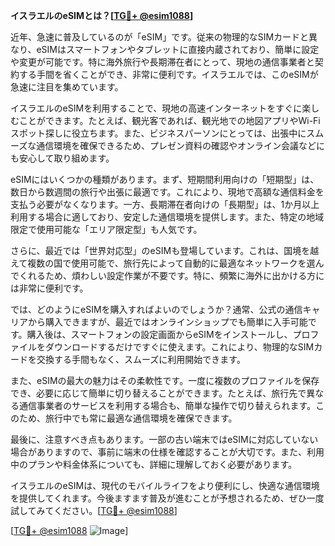 **イスラエルのeSIMとは？[[TG💪+ @esim1088](https://t.me/s/esim1088)]**

近年、急速に普及しているのが「eSIM」です。従来の物理的なSIMカードと異なり、eSIMはスマートフォンやタブレットに直接内蔵されており、簡単に設定や変更が可能です。特に海外旅行や長期滞在者にとって、現地の通信事業者と契約する手間を省くことができ、非常に便利です。イスラエルでは、このeSIMが急速に注目を集めています。

イスラエルのeSIMを利用することで、現地の高速インターネットをすぐに楽しむことができます。たとえば、観光客であれば、観光地での地図アプリやWi-Fiスポット探しに役立ちます。また、ビジネスパーソンにとっては、出張中にスムーズな通信環境を確保できるため、プレゼン資料の確認やオンライン会議などにも安心して取り組めます。

eSIMにはいくつかの種類があります。まず、短期間利用向けの「短期型」は、数日から数週間の旅行や出張に最適です。これにより、現地で高額な通信料金を支払う必要がなくなります。一方、長期滞在者向けの「長期型」は、1か月以上利用する場合に適しており、安定した通信環境を提供します。また、特定の地域限定で使用可能な「エリア限定型」も人気です。

さらに、最近では「世界対応型」のeSIMも登場しています。これは、国境を越えて複数の国で使用可能で、旅行先によって自動的に最適なネットワークを選んでくれるため、煩わしい設定作業が不要です。特に、頻繁に海外に出かける方には非常に便利です。

では、どのようにeSIMを購入すればよいのでしょうか？通常、公式の通信キャリアから購入できますが、最近ではオンラインショップでも簡単に入手可能です。購入後は、スマートフォンの設定画面からeSIMをインストールし、プロファイルをダウンロードするだけですぐに使えます。これにより、物理的なSIMカードを交換する手間もなく、スムーズに利用開始できます。

また、eSIMの最大の魅力はその柔軟性です。一度に複数のプロファイルを保存でき、必要に応じて簡単に切り替えることができます。たとえば、旅行先で異なる通信事業者のサービスを利用する場合も、簡単な操作で切り替えられます。このため、旅行中でも常に最適な通信環境を確保できます。

最後に、注意すべき点もあります。一部の古い端末ではeSIMに対応していない場合がありますので、事前に端末の仕様を確認することが大切です。また、利用中のプランや料金体系についても、詳細に理解しておく必要があります。

イスラエルのeSIMは、現代のモバイルライフをより便利にし、快適な通信環境を提供してくれます。今後ますます普及が進むことが予想されるため、ぜひ一度試してみてください。[[TG💪+ @esim1088](https://t.me/s/esim1088)]

[[TG💪+ @esim1088](https://t.me/s/esim1088) ![Image](https://i.postimg.cc/Y0z9fWf4/image.png)]